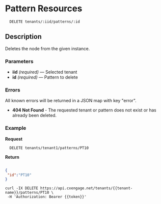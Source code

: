 # Pattern Resources

```
  DELETE tenants/:iid/patterns/:id
```

## Description

Deletes the node from the given instance.

### Parameters

- **iid** _(required)_ — Selected tenant
- **id** _(required)_ — Pattern to delete

### Errors

All known errors will be returned in a JSON map with key "error".

- **404 Not Found** - The requested tenant or pattern does not exist or has already been deleted.

### Example

**Request**

```
  DELETE tenants/tenant1/patterns/PT10
```

**Return**

```json

{
 "id":"PT10"
}

```

```
curl -IX DELETE https://api.cxengage.net/tenants/{{tenant-name}}/patterns/PT10 \
 -H 'Authorization: Bearer {{token}}' 
```

